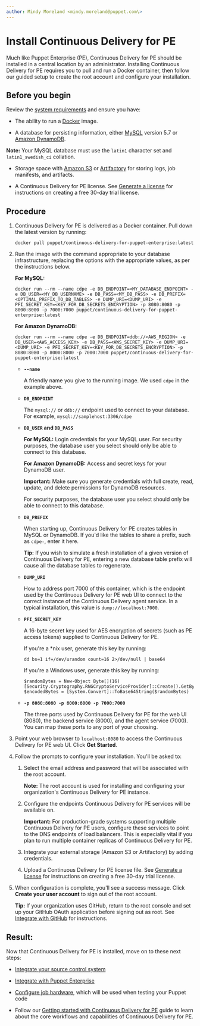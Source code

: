 ```yaml
---
author: Mindy Moreland <mindy.moreland@puppet.com\>
---
```


# Install Continuous Delivery for PE

Much like Puppet Enterprise \(PE\), Continuous Delivery for PE should be installed in a central location by an administrator. Installing Continuous Delivery for PE requires you to pull and run a Docker container, then follow our guided setup to create the root account and configure your installation.  

## Before you begin

Review the [system requirements](cd_system_requirements.md#) and ensure you have:

-   The ability to run a [Docker](https://forge.puppet.com/puppetlabs/docker) image.

-   A database for persisting information, either [MySQL](https://forge.puppet.com/puppetlabs/mysql) version 5.7 or [Amazon DynamoDB](https://aws.amazon.com/dynamodb/getting-started/).

**Note:** Your MySQL database must use the `latin1` character set and `latin1_swedish_ci` collation.

-   Storage space with [Amazon S3](https://aws.amazon.com/s3/getting-started/) or [Artifactory](https://forge.puppet.com/autostructure/artifactory) for storing logs, job manifests, and artifacts.

-   A Continuous Delivery for PE license. See [Generate a license](generating_a_license.md) for instructions on creating a free 30-day trial license.


## Procedure

1.  Continuous Delivery for PE is delivered as a Docker container. Pull down the latest version by running:

    ```no-highlight
    docker pull puppet/continuous-delivery-for-puppet-enterprise:latest
    ```

2.  Run the image with the command appropriate to your database infrastructure, replacing the options with the appropriate values, as per the instructions below.

    **For MySQL:**

    ```no-highlight
    docker run --rm --name cdpe -e DB_ENDPOINT=<MY_DATABASE_ENDPOINT> -e DB_USER=<MY_DB_USERNAME> -e DB_PASS=<MY_DB_PASS> -e DB_PREFIX=<OPTINAL_PREFIX_TO_DB_TABLES> -e DUMP_URI=<DUMP_URI> -e PFI_SECRET_KEY=<KEY_FOR_DB_SECRETS_ENCRYPTION> -p 8080:8080 -p 8000:8000 -p 7000:7000 puppet/continuous-delivery-for-puppet-enterprise:latest
    ```

    **For Amazon DynamoDB:**

    ```no-highlight
    docker run --rm --name cdpe -e DB_ENDPOINT=ddb://<AWS_REGION> -e DB_USER=<AWS_ACCESS_KEY> -e DB_PASS=<AWS_SECRET_KEY> -e DUMP_URI=<DUMP_URI> -e PFI_SECRET_KEY=<KEY_FOR_DB_SECRETS_ENCRYPTION> -p 8080:8080 -p 8000:8000 -p 7000:7000 puppet/continuous-delivery-for-puppet-enterprise:latest
    ```

    -   **`--name`**

        A friendly name you give to the running image. We used `cdpe` in the example above.

    -   **`DB_ENDPOINT`**

        The `mysql://` or `ddb://` endpoint used to connect to your database. For example, `mysql://samplehost:3306/cdpe`

    -   **`DB_USER` and `DB_PASS`**

        **For MySQL:** Login credentials for your MySQL user. For security purposes, the database user you select should only be able to connect to this database.

        **For Amazon DynamoDB:** Access and secret keys for your DynamoDB user.

        **Important:** Make sure you generate credentials with full create, read, update, and delete permissions for DynamoDB resources.

        For security purposes, the database user you select should only be able to connect to this database.

    -   **`DB_PREFIX`**

        When starting up, Continuous Delivery for PE creates tables in MySQL or DynamoDB. If you'd like the tables to share a prefix, such as `cdpe-`, enter it here.

        **Tip:** If you wish to simulate a fresh installation of a given version of Continuous Delivery for PE, entering a new database table prefix will cause all the database tables to regenerate. 

    -   **`DUMP_URI`**

        How to address port 7000 of this container, which is the endpoint used by the Continuous Delivery for PE web UI to connect to the correct instance of the Continuous Delivery agent service. In a typical installation, this value is `dump://localhost:7000`.

    -   **`PFI_SECRET_KEY`**

        A 16-byte secret key used for AES encryption of secrets \(such as PE access tokens\) supplied to Continuous Delivery for PE.

        If you're a \*nix user, generate this key by running:

        ```no-highlight
        dd bs=1 if=/dev/urandom count=16 2>/dev/null | base64
        ```

        If you're a Windows user, generate this key by running:

        ```no-highlight
        $randomBytes = New-Object Byte[](16)
        [Security.Cryptography.RNGCryptoServiceProvider]::Create().GetBytes($randomBytes) 
        $encodedBytes = [System.Convert]::ToBase64String($randomBytes)
        
        ```

    -   **`-p 8080:8080 -p 8000:8000 -p 7000:7000`**

        The three ports used by Continuous Delivery for PE for the web UI \(8080\), the backend service \(8000\), and the agent service \(7000\). You can map these ports to any port of your choosing.

3.  Point your web browser to `localhost:8080` to access the Continuous Delivery for PE web UI. Click **Get Started**.

4.  Follow the prompts to configure your installation. You'll be asked to:

    1.  Select the email address and password that will be associated with the root account.

        **Note:** The root account is used for installing and configuring your organization's Continuous Delivery for PE instance.

    2.  Configure the endpoints Continuous Delivery for PE services will be available on.

        **Important:** For production-grade systems supporting multiple Continuous Delivery for PE users, configure these services to point to the DNS endpoints of load balancers. This is especially vital if you plan to run multiple container replicas of Continuous Delivery for PE.

    3.  Integrate your external storage \(Amazon S3 or Artifactory\) by adding credentials.

    4.  Upload a Continuous Delivery for PE license file. See [Generate a license](generating_a_license.md) for instructions on creating a free 30-day trial license.

5.  When configuration is complete, you'll see a success message. Click **Create your user account** to sign out of the root account.

    **Tip:** If your organization uses GitHub, return to the root console and set up your GitHub OAuth application before signing out as root. See [Integrate with GitHub](integrations.md#) for instructions.


## Result:

Now that Continuous Delivery for PE is installed, move on to these next steps:

-   [Integrate your source control system](integrations.md#)

-   [Integrate with Puppet Enterprise](integrate_with_puppet_enterprise.md#)

-   [Configure job hardware](configure_job_hardware.md#), which will be used when testing your Puppet code

-   Follow our [Getting started with Continuous Delivery for PE](getting_started.md) guide to learn about the core workflows and capabilities of Continuous Delivery for PE.



